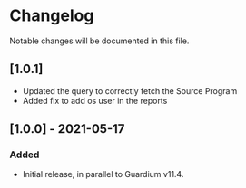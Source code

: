 # Changelog
Notable changes will be documented in this file.

## [1.0.1]
- Updated the query to correctly fetch the Source Program
- Added fix to add os user in the reports


## [1.0.0] - 2021-05-17

### Added
- Initial release, in parallel to Guardium v11.4.